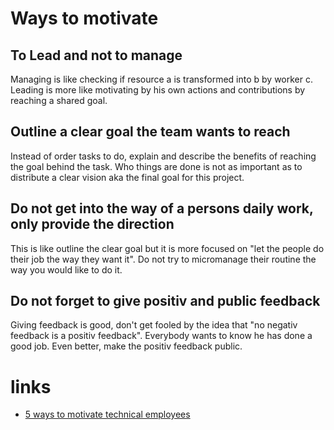 # Ways to motivate

## To Lead and not to manage

Managing is like checking if resource a is transformed into b by worker c.
Leading is more like motivating by his own actions and contributions by reaching a shared goal.

## Outline a clear goal the team wants to reach

Instead of order tasks to do, explain and describe the benefits of reaching the goal behind the task. Who things are done is not as important as to distribute a clear vision aka the final goal for this project.

## Do not get into the way of a persons daily work, only provide the direction

This is like outline the clear goal but it is more focused on "let the people do their job the way they want it". Do not try to micromanage their routine the way you would like to do it.

## Do not forget to give positiv and public feedback

Giving feedback is good, don't get fooled by the idea that "no negativ feedback is a positiv feedback". Everybody wants to know he has done a good job. Even better, make the positiv feedback public.

# links

* [5 ways to motivate technical employees](https://opensource.com/article/17/5/5-ways-to-motivate-technical-employees)
